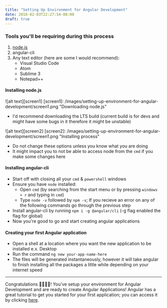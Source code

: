 ```yaml
---
title: "Setting Up Environment for Angular Development"
date: 2018-02-03T22:27:54-08:00
draft: true
---
```



### Tools you'll be requiring during this process
1. [node.js](https://nodejs.org/en/download/)
2. angular-cli
3. Any text editor (here are some I would recommend):
    - Visual Studio Code
    - Atom
    - Sublime 3
    - Notepad++

#### Installing node.js
![alt text][screen1]
[screen1]: /images/setting-up-environment-for-angular-development/screen1.png "Downloading node.js"

- I'd recommend downloading the LTS build (current build is for devs and might have some bugs in it therefore it might be unstable)

![alt text][screen2]
[screen2]: /images/setting-up-environment-for-angular-development/screen1.png "Installing process"

- Do not change these options unless you know what you are doing
- It might impact you to not be able to access node from the `cmd` if you make some changes here

#### Installing angular-cli
- Start off with closing all your `cmd` &amp; `powershell` windows
- Ensure you have `node` installed:
    - Open `cmd` (by searching from the start menu or by pressing `windows + r` and typing in `cmd`)
    - Type `node -v` followed by `npm -v`; If you recieve an error on any of the following commands go through the previous step
- Install angular-cli by running `npm i -g @angular/cli` (-g flag enabled the flag for global)
- Now you're good to go and start creating angular applications

#### Creating your first Angular application
- Open a shell at a location where you want the new application to be installed e.x. Desktop
- Run the command `ng new your-app-name-here`
- The files will be generated instantaneously, however it will take angular to finish installing all the packages a little while depending on your internet speed

---

Congratulations 🎉🎉🎉🎉! You've setup your environment for Angular Development and are ready to create Angular Applications! Angular has a great tutorial to get you started for your first application; you can access it by clicking [here](https://angular.io/tutorial).